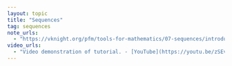 ```yaml
---
layout: topic
title: "Sequences"
tag: sequences
note_urls:
  - "https://vknight.org/pfm/tools-for-mathematics/07-sequences/introduction/main.html"
video_urls:
  - "Video demonstration of tutorial. - [YouTube](https://youtu.be/zSEv9DZ6yvw)"
---
```

